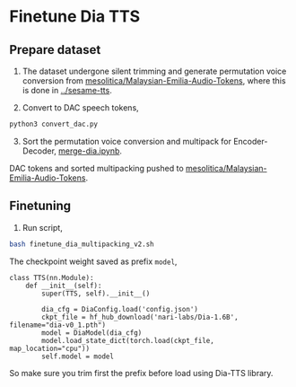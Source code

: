 # Finetune Dia TTS

## Prepare dataset

1. The dataset undergone silent trimming and generate permutation voice conversion from [mesolitica/Malaysian-Emilia-Audio-Tokens](https://huggingface.co/datasets/mesolitica/Malaysian-Emilia-Audio-Tokens), where this is done in [../sesame-tts](../sesame-tts/).

2. Convert to DAC speech tokens,

```bash
python3 convert_dac.py
```

3. Sort the permutation voice conversion and multipack for Encoder-Decoder, [merge-dia.ipynb](merge-dia.ipynb).

DAC tokens and sorted multipacking pushed to [mesolitica/Malaysian-Emilia-Audio-Tokens](https://huggingface.co/datasets/mesolitica/Malaysian-Emilia-Audio-Tokens).

## Finetuning

1. Run script,

```bash
bash finetune_dia_multipacking_v2.sh
```

The checkpoint weight saved as prefix `model`,

```
class TTS(nn.Module):
    def __init__(self):
        super(TTS, self).__init__()

        dia_cfg = DiaConfig.load('config.json')
        ckpt_file = hf_hub_download('nari-labs/Dia-1.6B', filename="dia-v0_1.pth")
        model = DiaModel(dia_cfg)
        model.load_state_dict(torch.load(ckpt_file, map_location="cpu"))
        self.model = model
```

So make sure you trim first the prefix before load using Dia-TTS library.
